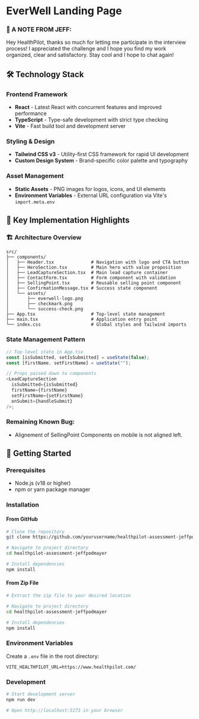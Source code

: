 # EverWell Landing Page

### 📝 A NOTE FROM JEFF:

Hey HealthPilot, thanks so much for letting me participate in the interview process! I appreciated the challenge and I hope you find my work organized, clear and satisfactory. Stay cool and I hope to chat again!

## 🛠️ Technology Stack

### **Frontend Framework**

- **React** - Latest React with concurrent features and improved performance
- **TypeScript** - Type-safe development with strict type checking
- **Vite** - Fast build tool and development server

### **Styling & Design**

- **Tailwind CSS v3** - Utility-first CSS framework for rapid UI development
- **Custom Design System** - Brand-specific color palette and typography

### **Asset Management**

- **Static Assets** - PNG images for logos, icons, and UI elements
- **Environment Variables** - External URL configuration via Vite's `import.meta.env`

## 🔑 Key Implementation Highlights

### **🏗️ Architecture Overview**

```
src/
├── components/
│   ├── Header.tsx              # Navigation with logo and CTA button
│   ├── HeroSection.tsx         # Main hero with value proposition
│   ├── LeadCaptureSection.tsx  # Main lead capture container
│   ├── ContactForm.tsx         # Form component with validation
│   ├── SellingPoint.tsx        # Reusable selling point component
│   ├── ConfirmationMessage.tsx # Success state component
│   └── assets/
│       ├── everwell-logo.png
│       ├── checkmark.png
│       └── success-check.png
├── App.tsx                     # Top-level state management
├── main.tsx                    # Application entry point
└── index.css                   # Global styles and Tailwind imports
```

### **State Management Pattern**

```typescript
// Top-level state in App.tsx
const [isSubmitted, setIsSubmitted] = useState(false);
const [firstName, setFirstName] = useState("");

// Props passed down to components
<LeadCaptureSection
  isSubmitted={isSubmitted}
  firstName={firstName}
  setFirstName={setFirstName}
  onSubmit={handleSubmit}
/>;
```

### Remaining Known Bug:

- Alignement of SellingPoint Components on mobile is not aligned left.

## 🚀 Getting Started

### **Prerequisites**

- Node.js (v18 or higher)
- npm or yarn package manager

### **Installation**

#### **From GitHub**

```bash
# Clone the repository
git clone https://github.com/yourusername/healthpilot-assessment-jeffpodmayer.git

# Navigate to project directory
cd healthpilot-assessment-jeffpodmayer

# Install dependencies
npm install
```

#### **From Zip File**

```bash
# Extract the zip file to your desired location

# Navigate to project directory
cd healthpilot-assessment-jeffpodmayer

# Install dependencies
npm install
```

### **Environment Variables**

Create a `.env` file in the root directory:

```env
VITE_HEALTHPILOT_URL=https://www.healthpilot.com/
```

### **Development**

```bash
# Start development server
npm run dev

# Open http://localhost:5173 in your browser
```
